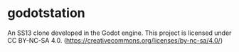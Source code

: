 # godotstation
An SS13 clone developed in the Godot engine.
This project is licensed under CC BY-NC-SA 4.0. (https://creativecommons.org/licenses/by-nc-sa/4.0/)
